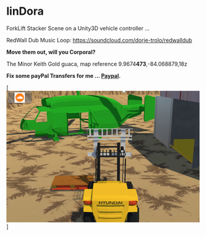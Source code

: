 linDora
=======

ForkLift Stacker Scene on a Unity3D vehicle controller ...

RedWall Dub Music Loop: https://soundcloud.com/dorje-trolo/redwalldub

**Move them out, will you Corporal?**

The Minor Keith Gold guaca, map reference 9.9674**473**,-84.068879,18z

**Fix some payPal Transfers for me ... [Paypal](https://www.paypal.me/gospelOfLuke/25).**

[![que no se resistieran, por que sino los mataban ... ](https://raw.githubusercontent.com/rgarro/linDora/master/lindora.png)]
